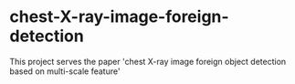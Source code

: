 # chest-X-ray-image-foreign-detection
This project serves the paper 'chest X-ray image foreign object detection based on multi-scale feature'
